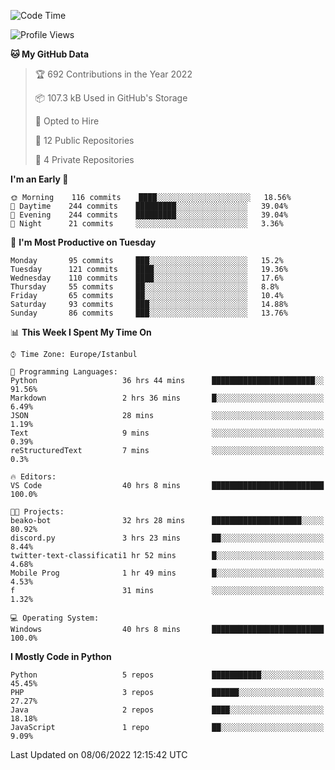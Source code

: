 <!--START_SECTION:waka-->
![Code Time](http://img.shields.io/badge/Code%20Time-301%20hrs%206%20mins-blue)

![Profile Views](http://img.shields.io/badge/Profile%20Views-0-blue)

**🐱 My GitHub Data** 

> 🏆 692 Contributions in the Year 2022
 > 
> 📦 107.3 kB Used in GitHub's Storage 
 > 
> 💼 Opted to Hire
 > 
> 📜 12 Public Repositories 
 > 
> 🔑 4 Private Repositories  
 > 
**I'm an Early 🐤** 

```text
🌞 Morning    116 commits    ████░░░░░░░░░░░░░░░░░░░░░   18.56% 
🌆 Daytime    244 commits    █████████░░░░░░░░░░░░░░░░   39.04% 
🌃 Evening    244 commits    █████████░░░░░░░░░░░░░░░░   39.04% 
🌙 Night      21 commits     ░░░░░░░░░░░░░░░░░░░░░░░░░   3.36%

```
📅 **I'm Most Productive on Tuesday** 

```text
Monday       95 commits     ███░░░░░░░░░░░░░░░░░░░░░░   15.2% 
Tuesday      121 commits    ████░░░░░░░░░░░░░░░░░░░░░   19.36% 
Wednesday    110 commits    ████░░░░░░░░░░░░░░░░░░░░░   17.6% 
Thursday     55 commits     ██░░░░░░░░░░░░░░░░░░░░░░░   8.8% 
Friday       65 commits     ██░░░░░░░░░░░░░░░░░░░░░░░   10.4% 
Saturday     93 commits     ███░░░░░░░░░░░░░░░░░░░░░░   14.88% 
Sunday       86 commits     ███░░░░░░░░░░░░░░░░░░░░░░   13.76%

```


📊 **This Week I Spent My Time On** 

```text
⌚︎ Time Zone: Europe/Istanbul

💬 Programming Languages: 
Python                   36 hrs 44 mins      ███████████████████████░░   91.56% 
Markdown                 2 hrs 36 mins       █░░░░░░░░░░░░░░░░░░░░░░░░   6.49% 
JSON                     28 mins             ░░░░░░░░░░░░░░░░░░░░░░░░░   1.19% 
Text                     9 mins              ░░░░░░░░░░░░░░░░░░░░░░░░░   0.39% 
reStructuredText         7 mins              ░░░░░░░░░░░░░░░░░░░░░░░░░   0.3%

🔥 Editors: 
VS Code                  40 hrs 8 mins       █████████████████████████   100.0%

🐱‍💻 Projects: 
beako-bot                32 hrs 28 mins      ████████████████████░░░░░   80.92% 
discord.py               3 hrs 23 mins       ██░░░░░░░░░░░░░░░░░░░░░░░   8.44% 
twitter-text-classificati1 hr 52 mins        █░░░░░░░░░░░░░░░░░░░░░░░░   4.68% 
Mobile Prog              1 hr 49 mins        █░░░░░░░░░░░░░░░░░░░░░░░░   4.53% 
f                        31 mins             ░░░░░░░░░░░░░░░░░░░░░░░░░   1.32%

💻 Operating System: 
Windows                  40 hrs 8 mins       █████████████████████████   100.0%

```

**I Mostly Code in Python** 

```text
Python                   5 repos             ███████████░░░░░░░░░░░░░░   45.45% 
PHP                      3 repos             ██████░░░░░░░░░░░░░░░░░░░   27.27% 
Java                     2 repos             ████░░░░░░░░░░░░░░░░░░░░░   18.18% 
JavaScript               1 repo              ██░░░░░░░░░░░░░░░░░░░░░░░   9.09%

```



 Last Updated on 08/06/2022 12:15:42 UTC
<!--END_SECTION:waka-->

<!--
**3nws/3nws** is a ✨ _special_ ✨ repository because its `README.md` (this file) appears on your GitHub profile.

Here are some ideas to get you started:

- 🔭 I’m currently working on ...
- 🌱 I’m currently learning ...
- 👯 I’m looking to collaborate on ...
- 🤔 I’m looking for help with ...
- 💬 Ask me about ...
- 📫 How to reach me: ...
- 😄 Pronouns: ...
- ⚡ Fun fact: ...
-->
